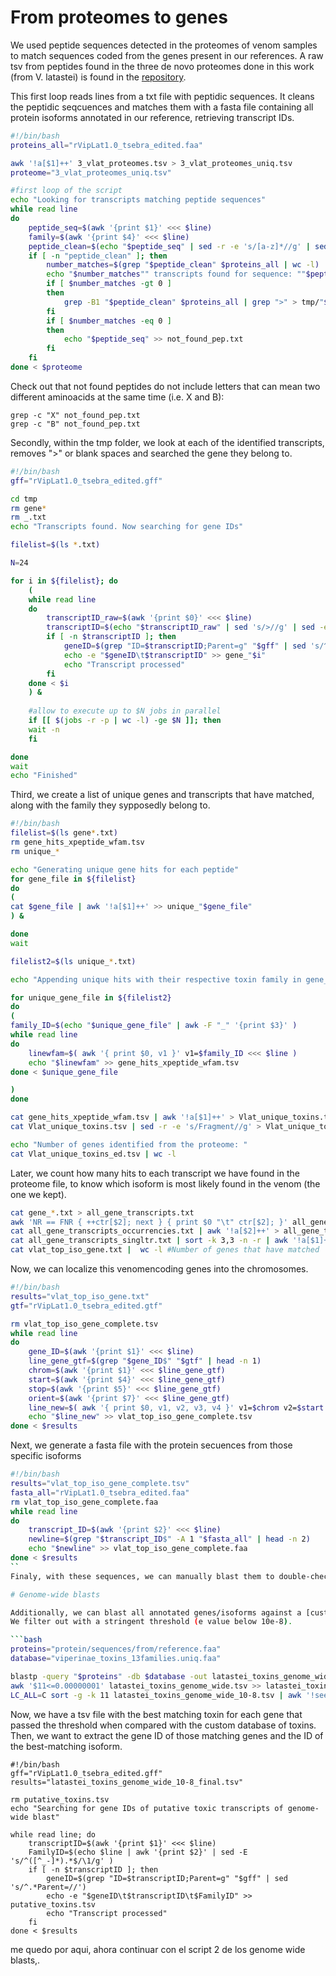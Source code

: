 # From proteomes to genes

We used peptide sequences detected in the proteomes of venom samples to match sequences coded from the genes present in our references.
A raw tsv from peptides found in the three de novo proteomes done in this work (from V. latastei) is found in the [repository](https://github.com/adtalave/EuropeanVipersGenomics/blob/main/3_Vlat_proteomes.tsv).

This first loop reads lines from a txt file with peptidic sequences. It cleans the peptidic seqcuences and matches them with a fasta file containing all protein isoforms annotated in our reference, retrieving transcript IDs.

```bash
#!/bin/bash
proteins_all="rVipLat1.0_tsebra_edited.faa"

awk '!a[$1]++' 3_vlat_proteomes.tsv > 3_vlat_proteomes_uniq.tsv
proteome="3_vlat_proteomes_uniq.tsv"

#first loop of the script
echo "Looking for transcripts matching peptide sequences"
while read line
do
	peptide_seq=$(awk '{print $1}' <<< $line)
	family=$(awk '{print $4}' <<< $line)
	peptide_clean=$(echo "$peptide_seq" | sed -r -e 's/[a-z]*//g' | sed -e 's/([^()]*)//g' | sed -r -e 's/_//g' | sed -e 's/^[ \t]*//' )
	if [ -n "peptide_clean" ]; then
		number_matches=$(grep "$peptide_clean" $proteins_all | wc -l)
		echo "$number_matches"" transcripts found for sequence: ""$peptide_clean"
		if [ $number_matches -gt 0 ]
		then
			grep -B1 "$peptide_clean" $proteins_all | grep ">" > tmp/"$family"_"$peptide_clean".txt
		fi
		if [ $number_matches -eq 0 ]
		then
			echo "$peptide_seq" >> not_found_pep.txt
		fi
	fi
done < $proteome
```
Check out that not found peptides do not include letters that can mean two different aminoacids at the same time (i.e. X and B):
```
grep -c "X" not_found_pep.txt
grep -c "B" not_found_pep.txt
```
Secondly, within the tmp folder, we look at each of the identified transcripts, removes ">" or blank spaces and searched the gene they belong to.

```bash
#!/bin/bash
gff="rVipLat1.0_tsebra_edited.gff"

cd tmp
rm gene*
rm _.txt
echo "Transcripts found. Now searching for gene IDs"

filelist=$(ls *.txt)

N=24

for i in ${filelist}; do
	(
	while read line
	do
		transcriptID_raw=$(awk '{print $0}' <<< $line)
		transcriptID=$(echo "$transcriptID_raw" | sed 's/>//g' | sed -e 's/^[ \t]*//')
		if [ -n $transcriptID ]; then
			geneID=$(grep "ID=$transcriptID;Parent=g" "$gff" | sed 's/^.*Parent=//')
			echo -e "$geneID\t$transcriptID" >> gene_"$i"
			echo "Transcript processed"
		fi
	done < $i
	) &
	
	#allow to execute up to $N jobs in parallel
	if [[ $(jobs -r -p | wc -l) -ge $N ]]; then
	wait -n
	fi

done 
wait
echo "Finished"
```
Third, we create a list of unique genes and transcripts that have matched, along with the family they sypposedly belong to.

```bash
#!/bin/bash
filelist=$(ls gene*.txt)
rm gene_hits_xpeptide_wfam.tsv
rm unique_*

echo "Generating unique gene hits for each peptide"
for gene_file in ${filelist}
do
(
cat $gene_file | awk '!a[$1]++' >> unique_"$gene_file"
) &

done 
wait

filelist2=$(ls unique_*.txt)

echo "Appending unique hits with their respective toxin family in gene_hits_xpeptide_wfam.tsv"

for unique_gene_file in ${filelist2}
do
(
family_ID=$(echo "$unique_gene_file" | awk -F "_" '{print $3}' )
while read line
do
	linewfam=$( awk '{ print $0, v1 }' v1=$family_ID <<< $line )
	echo "$linewfam" >> gene_hits_xpeptide_wfam.tsv
done < $unique_gene_file

)
done

cat gene_hits_xpeptide_wfam.tsv | awk '!a[$1]++' > Vlat_unique_toxins.tsv
cat Vlat_unique_toxins.tsv | sed -r -e 's/Fragment//g' > Vlat_unique_toxins_ed.tsv 

echo "Number of genes identified from the proteome: "
cat Vlat_unique_toxins_ed.tsv | wc -l
```

Later, we count how many hits to each transcript we have found in the proteome file, to know which isoform is most likely found in the venom (the one we kept).

```bash
cat gene_*.txt > all_gene_transcripts.txt
awk 'NR == FNR { ++ctr[$2]; next } { print $0 "\t" ctr[$2]; }' all_gene_transcripts.txt all_gene_transcripts.txt > all_gene_transcripts_occurrencies.txt
cat all_gene_transcripts_occurrencies.txt | awk '!a[$2]++' > all_gene_transcripts_singltr.txt
cat all_gene_transcripts_singltr.txt | sort -k 3,3 -n -r | awk '!a[$1]++' > vlat_top_iso_gene.txt
cat vlat_top_iso_gene.txt |  wc -l #Number of genes that have matched
```

Now, we can localize this venomencoding genes into the chromosomes.

```bash
#!/bin/bash
results="vlat_top_iso_gene.txt"
gtf="rVipLat1.0_tsebra_edited.gtf"

rm vlat_top_iso_gene_complete.tsv
while read line
do
	gene_ID=$(awk '{print $1}' <<< $line)
	line_gene_gtf=$(grep "$gene_ID$" "$gtf" | head -n 1)
	chrom=$(awk '{print $1}' <<< $line_gene_gtf)
	start=$(awk '{print $4}' <<< $line_gene_gtf)
	stop=$(awk '{print $5}' <<< $line_gene_gtf)
	orient=$(awk '{print $7}' <<< $line_gene_gtf)
	line_new=$( awk '{ print $0, v1, v2, v3, v4 }' v1=$chrom v2=$start v3=$stop v4=$orient <<< $line )
	echo "$line_new" >> vlat_top_iso_gene_complete.tsv
done < $results
```

Next, we generate a fasta file with the protein secuences from those specific isoforms

```bash
#!/bin/bash
results="vlat_top_iso_gene_complete.tsv"
fasta_all="rVipLat1.0_tsebra_edited.faa"
rm vlat_top_iso_gene_complete.faa 
while read line
do
	transcript_ID=$(awk '{print $2}' <<< $line)
	newline=$(grep "$transcript_ID$" -A 1 "$fasta_all" | head -n 2)
	echo "$newline" >> vlat_top_iso_gene_complete.faa 
done < $results
``
Finaly, with these sequences, we can manually blast them to double-check whether they are related or not to known toxin sequences.

# Genome-wide blasts 

Additionally, we can blast all annotated genes/isoforms against a [custom database](https://github.com/adtalave/EuropeanVipersGenomics/blob/main/viperinae_toxins_13families.uniq.faa) with typical Viper toxin families, as some venomous genes may not be expressed (or detected in the proteomes or differential gene expression analyses).
We filter out with a stringent threshold (e value below 10e-8).

```bash
proteins="protein/sequences/from/reference.faa"
database="viperinae_toxins_13families.uniq.faa"

blastp -query "$proteins" -db $database -out latastei_toxins_genome_wide.tsv -outfmt 6
awk '$11<=0.00000001' latastei_toxins_genome_wide.tsv >> latastei_toxins_genome_wide_10-8.tsv
LC_ALL=C sort -g -k 11 latastei_toxins_genome_wide_10-8.tsv | awk '!seen[$1]++' >> latastei_toxins_genome_wide_10-8_final.tsv
```
Now, we have a tsv file with the best matching toxin for each gene that passed the threshold when compared with the custom database of toxins.
Then, we want to extract the gene ID of those matching genes and the ID of the best-matching isoform.

```
#!/bin/bash
gff="rVipLat1.0_tsebra_edited.gff"
results="latastei_toxins_genome_wide_10-8_final.tsv"

rm putative_toxins.tsv
echo "Searching for gene IDs of putative toxic transcripts of genome-wide blast"

while read line; do
	transcriptID=$(awk '{print $1}' <<< $line)
	FamilyID=$(echo $line | awk '{print $2}' | sed -E 's/^([^_-]*).*$/\1/g' )
	if [ -n $transcriptID ]; then
		geneID=$(grep "ID=$transcriptID;Parent=g" "$gff" | sed 's/^.*Parent=//')
		echo -e "$geneID\t$transcriptID\t$FamilyID" >> putative_toxins.tsv
		echo "Transcript processed"
	fi
done < $results
```


me quedo por aqui, ahora continuar con el script 2 de los genome wide blasts,.

